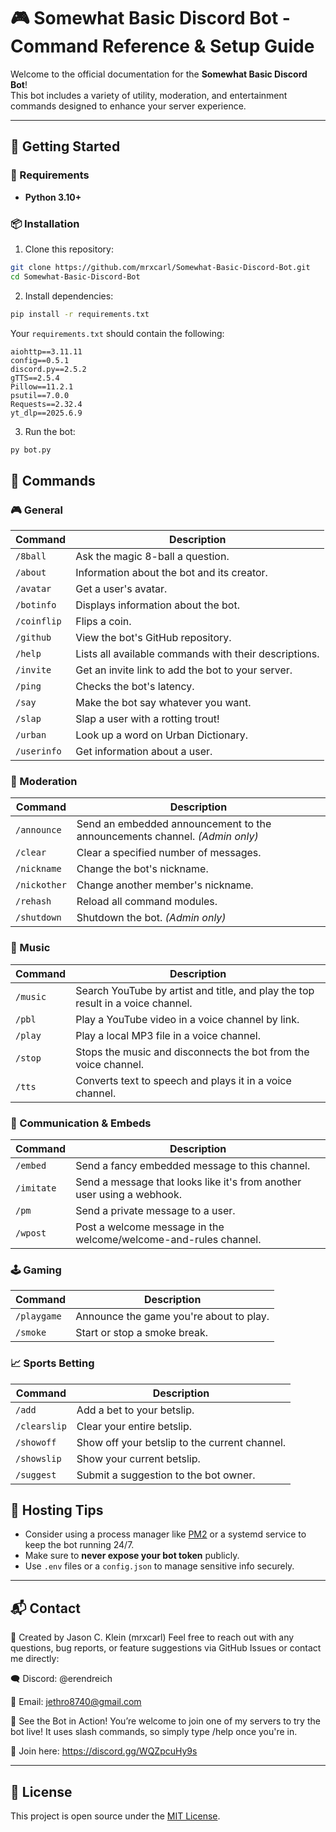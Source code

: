 # 🎮 Somewhat Basic Discord Bot - Command Reference & Setup Guide

Welcome to the official documentation for the **Somewhat Basic Discord Bot**!  
This bot includes a variety of utility, moderation, and entertainment commands designed to enhance your server experience.

---

## 🚀 Getting Started

### 🔧 Requirements

- **Python 3.10+**

### 📦 Installation

1. Clone this repository:

```bash
git clone https://github.com/mrxcarl/Somewhat-Basic-Discord-Bot.git
cd Somewhat-Basic-Discord-Bot
````

2. Install dependencies:

```bash
pip install -r requirements.txt
```

Your `requirements.txt` should contain the following:

```
aiohttp==3.11.11
config==0.5.1
discord.py==2.5.2
gTTS==2.5.4
Pillow==11.2.1
psutil==7.0.0
Requests==2.32.4
yt_dlp==2025.6.9
```

3. Run the bot:

```bash
py bot.py
```

## 📜 Commands

### 🎮 General

| Command     | Description                                           |
| ----------- | ----------------------------------------------------- |
| `/8ball`    | Ask the magic 8-ball a question.                      |
| `/about`    | Information about the bot and its creator.            |
| `/avatar`   | Get a user's avatar.                                  |
| `/botinfo`  | Displays information about the bot.                   |
| `/coinflip` | Flips a coin.                                         |
| `/github`   | View the bot's GitHub repository.                     |
| `/help`     | Lists all available commands with their descriptions. |
| `/invite`   | Get an invite link to add the bot to your server.     |
| `/ping`     | Checks the bot's latency.                             |
| `/say`      | Make the bot say whatever you want.                   |
| `/slap`     | Slap a user with a rotting trout!                     |
| `/urban`    | Look up a word on Urban Dictionary.                   |
| `/userinfo` | Get information about a user.                         |

### 🧹 Moderation

| Command      | Description                                                                |
| ------------ | -------------------------------------------------------------------------- |
| `/announce`  | Send an embedded announcement to the announcements channel. *(Admin only)* |
| `/clear`     | Clear a specified number of messages.                                      |
| `/nickname`  | Change the bot's nickname.                                                 |
| `/nickother` | Change another member's nickname.                                          |
| `/rehash`    | Reload all command modules.                                                |
| `/shutdown`  | Shutdown the bot. *(Admin only)*                                           |

### 🎵 Music

| Command  | Description                                                                     |
| -------- | ------------------------------------------------------------------------------- |
| `/music` | Search YouTube by artist and title, and play the top result in a voice channel. |
| `/pbl`   | Play a YouTube video in a voice channel by link.                                |
| `/play`  | Play a local MP3 file in a voice channel.                                       |
| `/stop`  | Stops the music and disconnects the bot from the voice channel.                 |
| `/tts`   | Converts text to speech and plays it in a voice channel.                        |

### 💬 Communication & Embeds

| Command    | Description                                                            |
| ---------- | ---------------------------------------------------------------------- |
| `/embed`   | Send a fancy embedded message to this channel.                         |
| `/imitate` | Send a message that looks like it's from another user using a webhook. |
| `/pm`      | Send a private message to a user.                                      |
| `/wpost`   | Post a welcome message in the welcome/welcome-and-rules channel.       |

### 🕹️ Gaming

| Command     | Description                             |
| ----------- | --------------------------------------- |
| `/playgame` | Announce the game you're about to play. |
| `/smoke`    | Start or stop a smoke break.            |

### 📈 Sports Betting

| Command      | Description                                   |
| ------------ | --------------------------------------------- |
| `/add`       | Add a bet to your betslip.                    |
| `/clearslip` | Clear your entire betslip.                    |
| `/showoff`   | Show off your betslip to the current channel. |
| `/showslip`  | Show your current betslip.                    |
| `/suggest`   | Submit a suggestion to the bot owner.         |



## 🤖 Hosting Tips

* Consider using a process manager like [PM2](https://pm2.keymetrics.io/) or a systemd service to keep the bot running 24/7.
* Make sure to **never expose your bot token** publicly.
* Use `.env` files or a `config.json` to manage sensitive info securely.

---

## 📬 Contact

👤 Created by Jason C. Klein (mrxcarl)
Feel free to reach out with any questions, bug reports, or feature suggestions via GitHub Issues or contact me directly:

🗨️ Discord: @erendreich

📧 Email: jethro8740@gmail.com

🚀 See the Bot in Action!
You’re welcome to join one of my servers to try the bot live! It uses slash commands, so simply type /help once you're in.

🔗 Join here: https://discord.gg/WQZpcuHy9s

---

## 📝 License

This project is open source under the [MIT License](LICENSE).
